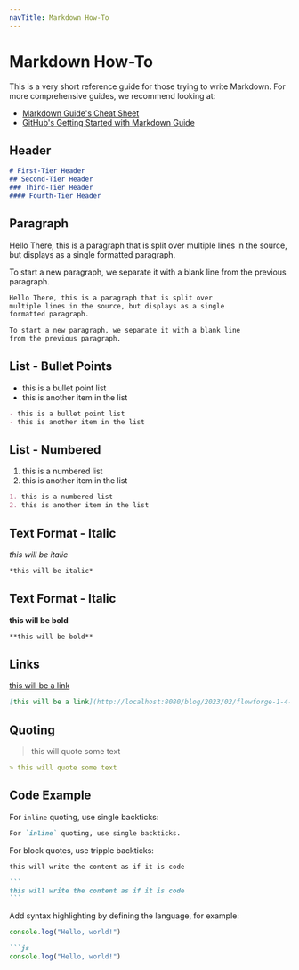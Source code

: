 ```yaml
---
navTitle: Markdown How-To
---
```


# Markdown How-To

This is a very short reference guide for those trying to write Markdown. For more
comprehensive guides, we recommend looking at:

 - [Markdown Guide's Cheat Sheet](https://www.markdownguide.org/cheat-sheet/)
 - [GitHub's Getting Started with Markdown Guide](https://docs.github.com/en/get-started/writing-on-github/getting-started-with-writing-and-formatting-on-github/basic-writing-and-formatting-syntax)

## Header

```md
# First-Tier Header
## Second-Tier Header
### Third-Tier Header
#### Fourth-Tier Header
```

## Paragraph

Hello There, this is a paragraph that is split over
multiple lines in the source, but displays as a single
formatted paragraph.

To start a new paragraph, we separate it with a blank line
from the previous paragraph.

```md
Hello There, this is a paragraph that is split over
multiple lines in the source, but displays as a single
formatted paragraph.

To start a new paragraph, we separate it with a blank line
from the previous paragraph.
```

## List - Bullet Points

- this is a bullet point list
- this is another item in the list

```md
- this is a bullet point list
- this is another item in the list
```


## List - Numbered

1. this is a numbered list
2. this is another item in the list

```md
1. this is a numbered list
2. this is another item in the list
```

## Text Format - Italic

*this will be italic*

```md
*this will be italic*
```

## Text Format - Italic

**this will be bold**

```md
**this will be bold**
```

## Links

[this will be a link](http://localhost:8080/blog/2023/02/flowforge-1-4-0-released/)

```md
[this will be a link](http://localhost:8080/blog/2023/02/flowforge-1-4-0-released/)
```

## Quoting

> this will quote some text

```md
> this will quote some text
```

## Code Example

For `inline` quoting, use single backticks:

```md
For `inline` quoting, use single backticks.
```

For block quotes, use tripple backticks:

```
this will write the content as if it is code
```

````md
```
this will write the content as if it is code
```
````

Add syntax highlighting by defining the language, for example:

```js
console.log("Hello, world!")
```

```md
```js
console.log("Hello, world!")
```
```
